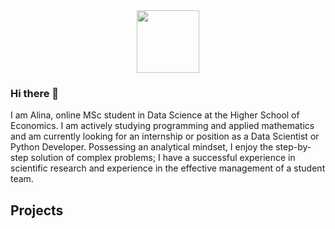 <div id="header" align="center">
  <img src="https://media.giphy.com/media/SUcApSWjPwQMARvcM8/giphy.gif" width="100"/>
</div>

### Hi there 👋 
I am Alina, online MSc student in Data Science at the Higher School of Economics. I am actively studying programming and applied mathematics and am currently looking for an internship or position as a Data Scientist or Python Developer.
Possessing an analytical mindset, I enjoy the step-by-step solution of complex problems; I have a successful experience in scientific research and experience in the effective management of a student team.

## Projects




<!--
**noskovalina/noskovalina** is a ✨ _special_ ✨ repository because its `README.md` (this file) appears on your GitHub profile.

Here are some ideas to get you started:

- 🔭 I’m currently working on ...
- 🌱 I’m currently learning ...
- 👯 I’m looking to collaborate on ...
- 🤔 I’m looking for help with ...
- 💬 Ask me about ...
- 📫 How to reach me: ...
- 😄 Pronouns: ...
- ⚡ Fun fact: ...
-->
